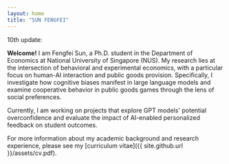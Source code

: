 ```yaml
---
layout: home
title: "SUN FENGFEI"
---
```


10th update:

**Welcome!** I am Fengfei Sun, a Ph.D. student in the Department of Economics at National University of Singapore (NUS). My research lies at the intersection of behavioral and experimental economics, with a particular focus on human-AI interaction and public goods provision. Specifically, I investigate how cognitive biases manifest in large language models and examine cooperative behavior in public goods games through the lens of social preferences. 

Currently, I am working on projects that explore GPT models' potential overconfidence and evaluate the impact of AI-enabled personalized feedback on student outcomes.

For more information about my academic background and research experience, please see my [curriculum vitae]({{ site.github.url }}/assets/cv.pdf).